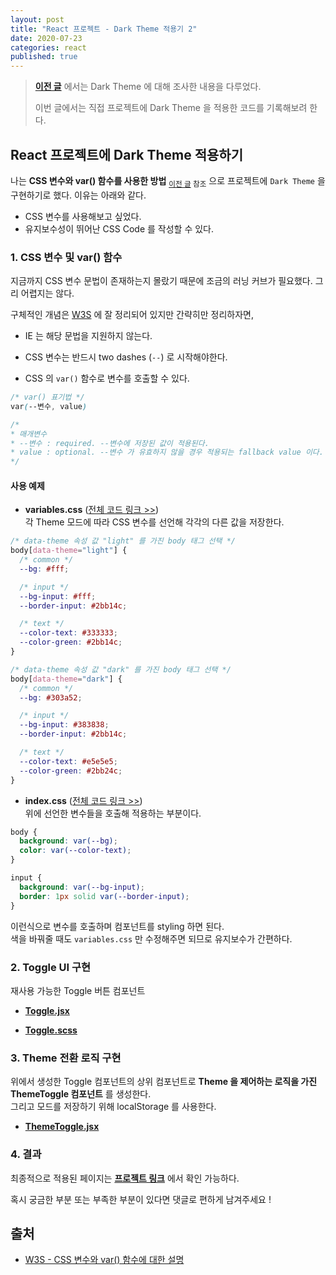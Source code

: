 ```yaml
---
layout: post
title: "React 프로젝트 - Dark Theme 적용기 2"
date: 2020-07-23
categories: react
published: true
---
```


> **[이전 글](https://seong7.github.io/react/2020/07/23/dark-theme1.html)** 에서는 Dark Theme 에 대해 조사한 내용을 다루었다.
>
> 이번 글에서는 직접 프로젝트에 Dark Theme 을 적용한 코드를 기록해보려 한다.

## React 프로젝트에 Dark Theme 적용하기

나는 **CSS 변수와 var() 함수를 사용한 방법** <sub>[이전 글](www.seong7.github.io/react/2020/07/23/dark-theme1.html) 참조</sub> 으로 프로젝트에 `Dark Theme` 을 구현하기로 했다. 이유는 아래와 같다.

- CSS 변수를 사용해보고 싶었다.
- 유지보수성이 뛰어난 CSS Code 를 작성할 수 있다.



### 1. CSS 변수 및 var() 함수

지금까지 CSS 변수 문법이 존재하는지 몰랐기 때문에 조금의 러닝 커브가 필요했다.
그리 어렵지는 않다.

구체적인 개념은 [W3S](https://www.w3schools.com/css/css3_variables.asp) 에 잘 정리되어 있지만 간략히만 정리하자면,

- IE 는 해당 문법을 지원하지 않는다.

- CSS 변수는 반드시 two dashes (`--`) 로 시작해야한다.

- CSS 의 `var()` 함수로 변수를 호출할 수 있다.

```css
/* var() 표기법 */
var(--변수, value)

/*
* 매개변수
* --변수 : required. --변수에 저장된 값이 적용된다.
* value : optional. --변수 가 유효하지 않을 경우 적용되는 fallback value 이다.
*/
```

#### 사용 예제

- **variables.css** ([전체 코드 링크 >>](https://github.com/seong7/jinstagram-client/blob/master/src/variables.css))  
  각 Theme 모드에 따라 CSS 변수를 선언해 각각의 다른 값을 저장한다.

```css
/* data-theme 속성 값 "light" 를 가진 body 태그 선택 */
body[data-theme="light"] {
  /* common */
  --bg: #fff;

  /* input */
  --bg-input: #fff;
  --border-input: #2bb14c;

  /* text */
  --color-text: #333333;
  --color-green: #2bb14c;
}

/* data-theme 속성 값 "dark" 를 가진 body 태그 선택 */
body[data-theme="dark"] {
  /* common */
  --bg: #303a52;

  /* input */
  --bg-input: #383838;
  --border-input: #2bb14c;

  /* text */
  --color-text: #e5e5e5;
  --color-green: #2bb24c;
}
```

- **index.css** ([전체 코드 링크 >>](https://github.com/seong7/jinstagram-client/blob/master/src/index.css))  
  위에 선언한 변수들을 호출해 적용하는 부분이다.

```css
body {
  background: var(--bg);
  color: var(--color-text);
}

input {
  background: var(--bg-input);
  border: 1px solid var(--border-input);
}
```

이런식으로 변수를 호출하며 컴포넌트를 styling 하면 된다.  
색을 바꿔줄 때도 `variables.css` 만 수정해주면 되므로 유지보수가 간편하다.



### 2. Toggle UI 구현

재사용 가능한 Toggle 버튼 컴포넌트

- **[Toggle.jsx](https://github.com/seong7/jinstagram-client/blob/master/src/components/common/Toggle/Toggle.jsx)**

- **[Toggle.scss](https://github.com/seong7/jinstagram-client/blob/master/src/components/common/Toggle/Toggle.scss)**



### 3. Theme 전환 로직 구현

위에서 생성한 Toggle 컴포넌트의 상위 컴포넌트로 **Theme 을 제어하는 로직을 가진 ThemeToggle 컴포넌트** 를 생성한다.  
그리고 모드를 저장하기 위해 localStorage 를 사용한다.

- **[ThemeToggle.jsx](https://github.com/seong7/jinstagram-client/blob/master/src/components/theme/ThemeToggle/ThemeToggle.jsx)**



### 4. 결과

최종적으로 적용된 페이지는 **[프로젝트 링크](https://jinstagram.netlify.app/)** 에서 확인 가능하다.

혹시 궁금한 부분 또는 부족한 부분이 있다면 댓글로 편하게 남겨주세요 !

## 출처

- [W3S - CSS 변수와 var() 함수에 대한 설명](https://www.w3schools.com/css/css3_variables.asp)

